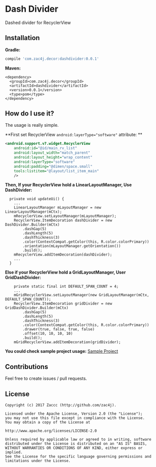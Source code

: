 # Dash Divider
Dashed divider for RecyclerView

## Installation

**Gradle:**
```groovy
compile 'com.zac4j.decor:dashdivider:0.0.1'
```

**Maven:**
```
<dependency>
  <groupId>com.zac4j.decor</groupId>
  <artifactId>dashdivider</artifactId>
  <version>0.0.1</version>
  <type>pom</type>
</dependency>
```

## How do I use it?

The usage is really simple.

**First set RecyclerView `android:layerType="software"` attribute: **
```xml
<android.support.v7.widget.RecyclerView
    android:id="@id/main_rv_list"
    android:layout_width="match_parent"
    android:layout_height="wrap_content"
    android:layerType="software"
    android:padding="@dimen/space.small"
    tools:listitem="@layout/list_item_main"
    />
```

**Then, If your RecyclerView hold a LinearLayoutManager, Use DashDivider:**
```
  private void updateUi() {
    ...
    LinearLayoutManager mLayoutManager = new LinearLayoutManager(mCtx);
    mRecyclerView.setLayoutManager(mLayoutManager);
    RecyclerView.ItemDecoration dashDivider = new DashDivider.Builder(mCtx)
        .dashGap(5)
        .dashLength(5)
        .dashThickness(3)
        .color(ContextCompat.getColor(this, R.color.colorPrimary))
        .orientation(mLayoutManager.getOrientation())
        .build();
    mRecyclerView.addItemDecoration(dashDivider);
    ...
  }
```

**Else if your RecyclerView hold a GridLayoutManager, User GridDashDivider:**
```
    private static final int DEFAULT_SPAN_COUNT = 4;
    ...
    mGridRecyclerView.setLayoutManager(new GridLayoutManager(mCtx, DEFAULT_SPAN_COUNT));
    RecyclerView.ItemDecoration gridDivider = new GridDashDivider.Builder(mCtx)
        .dashGap(5)
        .dashLength(5)
        .dashThickness(3)
        .color(ContextCompat.getColor(this, R.color.colorPrimary))
        .drawer(true, false, true, false)
        .offset(10, 10, 10, 10)
        .build();
    mGridRecyclerView.addItemDecoration(gridDivider);
```

**You could check sample project usage:**
[Sample Project][sample]

## Contributions

Feel free to create issues / pull requests.

## License

```
Copyright (c) 2017 Zaccc (http://github.com/zac4j).

Licensed under the Apache License, Version 2.0 (the "License");
you may not use this file except in compliance with the License.
You may obtain a copy of the License at

http://www.apache.org/licenses/LICENSE-2.0

Unless required by applicable law or agreed to in writing, software
distributed under the License is distributed on an "AS IS" BASIS,
WITHOUT WARRANTIES OR CONDITIONS OF ANY KIND, either express or implied.
See the License for the specific language governing permissions and
limitations under the License.
```

[sample]:https://github.com/zac4j/dashdivider/blob/master/app/src/main/java/com/zac4j/sample/MainActivity.java
